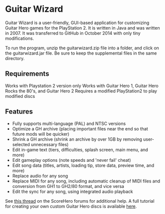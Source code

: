 Guitar Wizard
============

Guitar Wizard is a user-friendly, GUI-based application for customizing Guitar Hero games for the PlayStation 2. It is written in Java and was written in 2007. It was transferred to GitHub in October 2014 with only tiny modifications.

To run the program, unzip the guitarwizard.zip file into a folder, and click on the guitarwizard.jar file. Be sure to keep the supplemental files in the same directory.

Requirements
------------
Works with Playstation 2 version only
Works with Guitar Hero 1, Guitar Hero Rocks the 80's, and Guitar Hero 2
Requires a modified PlayStation2 to play modified discs

Features
--------
* Fully supports multi-language (PAL) and NTSC versions
* Optimize a GH archive (placing important files near the end so that future mods will be quicker)
* Shrink a GH archive (shrink an archive by over 1GB by removing user-selected unnecessary files)
* Edit in-game text (tiers, difficulties, splash screen, main menu, and more)
* Edit gameplay options (note speeds and 'never fail' cheat)
* Edit song data (titles, artists, loading tip, store data, preview time, and more)
* Replace audio for any song
* Replace MIDI for any song, including automatic cleanup of MIDI files and conversion from GH1 to GH2/80 format, and vice versa
* Edit the sync for any song, using integrated audio playback

See [this thread](http://www.scorehero.com/forum/viewtopic.php?t=17309&start=0) on the ScoreHero forums for additional help.
A full tutorial for creating your own custom Guitar Hero discs is available [here](http://www.scorehero.com/forum/viewtopic.php?t=18766&start=0).
